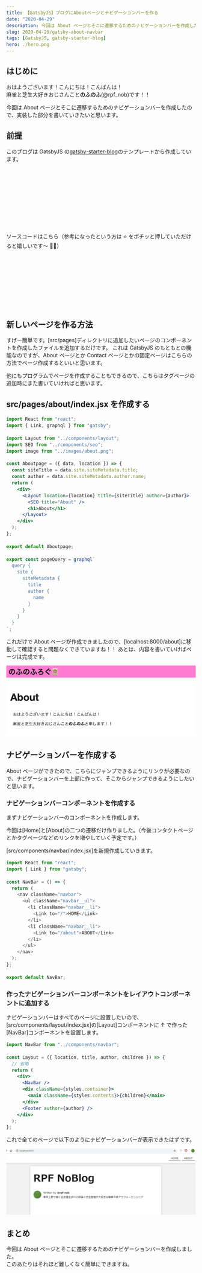 ```yaml
---
title: 【GatsbyJS】ブログにAboutページとナビゲーションバーを作る
date: "2020-04-29"
description: 今回は About ページとそこに遷移するためのナビゲーションバーを作成したので、実装した部分を書いていきたいと思います。
slug: 2020-04-29/gatsby-about-navbar
tags: [GatsbyJS, gatsby-starter-blog]
hero: ./hero.png
---
```


## はじめに

おはようございます！こんにちは！こんばんは！<br>
麻雀と芝生大好きおじさんこと**のふのふ**(@rpf_nob)です！！

今回は About ページとそこに遷移するためのナビゲーションバーを作成したので、実装した部分を書いていきたいと思います。

## 前提

このブログは GatsbyJS の[gatsby-starter-blog](https://www.gatsbyjs.org/starters/gatsbyjs/gatsby-starter-blog/)のテンプレートから作成しています。

<div class="iframely-embed"><div class="iframely-responsive" style="height: 140px; padding-bottom: 0;"><a href="https://www.gatsbyjs.org/starters/gatsbyjs/gatsby-starter-blog/" data-iframely-url="//cdn.iframe.ly/qjUJkBu?iframe=card-small"></a></div></div>

<br/>

ソースコードはこちら（参考になったという方は ⭐️ をポチッと押していただけると嬉しいです〜 🙇‍♂️）

<div class="iframely-embed"><div class="iframely-responsive" style="height: 140px; padding-bottom: 0;"><a href="https://github.com/N-Iwata/noblog" data-iframely-url="//cdn.iframe.ly/Q4tAo8y?card=small"></a></div></div>

## 新しいページを作る方法

すげー簡単です。[src/pages]ディレクトリに追加したいページのコンポーネントを作成したファイルを追加するだけです。
これは GatsbyJS のもともとの機能なのですが、About ページとか Contact ページとかの固定ページはこちらの方法でページ作成するといいと思います。

他にもプログラムでページを作成することもできるので、こちらはタグページの追加時にまた書いていければと思います。

## src/pages/about/index.jsx を作成する

```javascript:title=src/pages/about/index.jsx
import React from "react";
import { Link, graphql } from "gatsby";

import Layout from "../components/layout";
import SEO from "../components/seo";
import image from "../images/about.png";

const Aboutpage = ({ data, location }) => {
  const siteTitle = data.site.siteMetadata.title;
  const author = data.site.siteMetadata.author.name;
  return (
    <div>
      <Layout location={location} title={siteTitle} author={author}>
        <SEO title="About" />
        <h1>About</h1>
      </Layout>
    </div>
  );
};

export default Aboutpage;

export const pageQuery = graphql`
  query {
    site {
      siteMetadata {
        title
        author {
          name
        }
      }
    }
  }
`;
```

これだけで About ページが作成できましたので、[localhost:8000/about]に移動して確認すると問題なくできていますね！！
あとは、内容を書いていけばページは完成です。

![](img2.png)

## ナビゲーションバーを作成する

About ページができたので、こちらにジャンプできるようにリンクが必要なので、ナビゲーションバーを上部に作って、そこからジャンプできるようにしたいと思います。

### ナビゲーションバーコンポーネントを作成する

まずナビゲーションバーのコンポーネントを作成します。

今回は[Home]と[About]の二つの遷移だけ作りました。（今後コンタクトページとかタグページなどのリンクを増やしていく予定です。）

[src/components/navbar/index.jsx]を新規作成していきます。

```javascript:title=src/components/navbar.js
import React from "react";
import { Link } from "gatsby";

const NavBar = () => {
  return (
    <nav className="navbar">
      <ul className="navbar__ul">
        <li className="navbar__li">
          <Link to="/">HOME</Link>
        </li>
        <li className="navbar__li">
          <Link to="/about">ABOUT</Link>
        </li>
      </ul>
    </nav>
  );
};

export default NavBar;
```

### 作ったナビゲーションバーコンポーネントをレイアウトコンポーネントに追加する

ナビゲーションバーはすべてのページに設置したいので、[src/components/layout/index.jsx]の[Layout]コンポーネントに ↑ で作った[NavBar]コンポーネントを設置します。

```javascript{18}:title=src/components/layout/index.jsx
import NavBar from "../components/navbar";

const Layout = ({ location, title, author, children }) => {
  // 省略
  return (
    <div>
      <NavBar />
      <div className={styles.container}>
        <main className={styles.contents}>{children}</main>
      </div>
      <Footer author={author} />
    </div>
  );
};
```

これで全てのページで以下のようにナビゲーションバーが表示できたはずです。

![](img3.png)

## まとめ

今回は About ページとそこに遷移するためのナビゲーションバーを作成しました。<br>
このあたりはそれほど難しくなく簡単にできますね。
